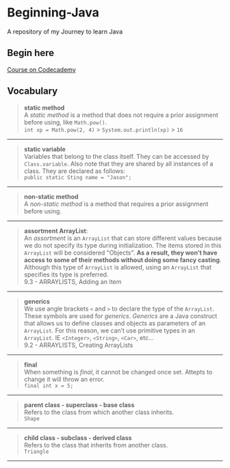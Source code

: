 # Beginning-Java

A repository of my Journey to learn Java

## Begin here

[Course on Codecademy](https://www.codecademy.com/learn)

## Vocabulary

> **static method**  
> A _static method_ is a method that does not require a prior assignment before using, like `Math.pow()`.  
> `int xp = Math.pow(2, 4)` > `System.out.println(xp)` > `16`
___
> **static variable**  
> Variables that belong to the class itself. They can be accessed by `Class.variable`. Also note that they are shared by all instances of a class. They are declared as follows:  
> `public static Sting name = "Jason";`
___
> **non-static method**  
> A _non-static method_ is a method that requires a prior assignment before using.
___
> **assortment ArrayList**:  
> An _assortment_ is an `ArrayList` that can store different values because we do not specify its type during initialization. The items stored in this `ArrayList` will be considered "Objects". **As a result, they won’t have access to some of their methods without doing some fancy casting**. Although this type of `ArrayList` is allowed, using an `ArrayList` that specifies its type is preferred.  
> 9.3 - ARRAYLISTS, Adding an Item
___
> **generics**  
> We use angle brackets `<` and `>` to declare the type of the `ArrayList`. These symbols are used for _generics_. _Generics_ are a Java construct that allows us to define classes and objects as parameters of an `ArrayList`. For this reason, we can’t use primitive types in an `ArrayList`. IE `<Integer>`, `<String>`, `<Car>`, etc...  
> 9.2 - ARRAYLISTS, Creating ArrayLists
___
> **final**  
> When something is _final_, it cannot be changed once set. Attepts to change it will throw an error.  
> `final int x = 5;`
___
> **parent class - superclass - base class**  
> Refers to the class from which another class inherits.  
> `Shape`
___
> **child class - subclass - derived class**  
> Refers to the class that inherits from another class.  
> `Triangle`
___
